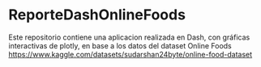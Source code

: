# ReporteDashOnlineFoods

Este repositorio contiene una aplicacion realizada en Dash, con gráficas interactivas de plotly, en base a los datos del dataset Online Foods https://www.kaggle.com/datasets/sudarshan24byte/online-food-dataset
